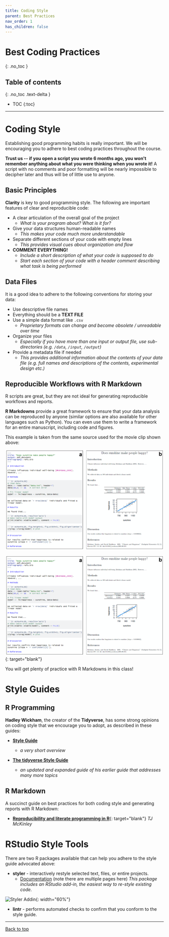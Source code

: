 ```yaml
---
title: Coding Style
parent: Best Practices
nav_order: 1
has_children: false
---
```


# Best Coding Practices
{: .no_toc }


## Table of contents
{: .no_toc .text-delta }

- TOC
{:toc}

---

# Coding Style
<!-- Note: also put something similar in the R Resources index page -->

Establishing good programming habits is really important. We will be encouraging you to adhere to best coding practices throughout the course.

**Trust us -- if you open a script you wrote 6 months ago, you won't remember anything about what you were thinking when you wrote it!** A script with no comments and poor formatting will be nearly impossible to decipher later and thus will be of little use to anyone.


## Basic Principles

**Clarity** is key to good programming style. The following are important features of clear and reproducible code:

+ A clear articulation of the overall goal of the project
  - _What is your program about? What is it for?_
+ Give your data structures human-readable names
  - _This makes your code much more understandable_
+ Separate different sections of your code with empty lines
  - _This provides visual cues about organization and flow_
+ **COMMENT EVERYTHING!**
  - _Include a short description of what your code is supposed to do_
  - _Start each section of your code with a header comment describing what task is being performed_


## Data Files

It is a good idea to adhere to the following conventions for storing your data:

+ Use descriptive file names
+ Everything should be a **TEXT FILE**
+ Use a simple data format like `.csv`
  - _Proprietary formats can change and become obsolete / unreadable over time_
+ Organize your files
  - _Especially if you have more than one input or output file, use sub-directories (e.g. `/data`, `/input`, `/output`)_
+ Provide a metadata file if needed
  + _This provides additional information about the contents of your data file (e.g. full names and descriptions of the contents, experimental design etc.)_


## Reproducible Workflows with R Markdown

R scripts are great, but they are not ideal for generating reproducible workflows and reports.

**R Markdowns** provide a great framework to ensure that your data analysis can be reproduced by anyone (similar options are also available for other languages such as Python). You can even use them to write a framework for an entire manuscript, including code and figures.

This example is taken from the same source used for the movie clip shown above:

<p>
  <a href="images/Rmd_manuscript_framework.png" title="Open in new window" target="blank">
    <img src="images/Rmd_manuscript_framework.png" alt="markdown manuscript template" />
  </a>
</p>

[![Manuscript template](images/Rmd_manuscript_framework.png)](https://kriscgun.github.io/xdasi-bio-2021/best_practices/images/Rmd_manuscript_framework.png){: target="blank"}

You will get plenty of practice with R Markdowns in this class!


# Style Guides

## R Programming

**Hadley Wickham**, the creator of the **Tidyverse**, has some strong opinions on coding style that we encourage you to adopt, as described in these guides:

+ [**Style Guide**](http://adv-r.had.co.nz/Style.html)
  - _a very short overview_

+ [**The tidyverse Style Guide**](https://style.tidyverse.org/index.html)
  - _an updated and expanded guide of his earlier guide that addresses many more topics_


## R Markdown

A succinct guide on best practices for both coding style and generating reports with R Markdown:

* [**Reproducibility and literate programming in R**](https://exeter-data-analytics.github.io/LitProg/index.html){: target="blank"} _TJ McKinley_


<!-- * [**R Programming for Research**](https://geanders.github.io/RProgrammingForResearch/){: target="blank"} -->


# RStudio Style Tools

There are two R packages available that can help you adhere to the style guide advocated above:

+ **styler** - interactively restyle selected text, files, or entire projects.
  - [Documentation](https://styler.r-lib.org/index.html) (note there are multiple pages here)
   _This package includes an RStudio add-in, the easiest way to re-style existing code._

![Styler Addin](images/styler0.1.gif){: width="60%"}

+ **lintr** - performs automated checks to confirm that you conform to the style guide.

---

[Back to top](#top)
